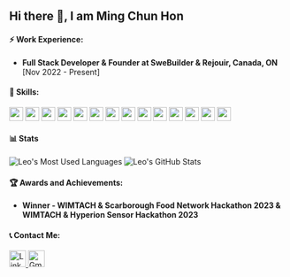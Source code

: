 ## Hi there 👋, I am Ming Chun Hon

#### ⚡ Work Experience:
- **Full Stack Developer & Founder at SweBuilder & Rejouir, Canada, ON** [Nov 2022 - Present]

#### 🌱 Skills:
<img src="https://img.shields.io/badge/JavaScript-323330?style=for-the-badge&logo=javascript&logoColor=F7DF1E" style="height: 25px"/>
<img src="https://img.shields.io/badge/TypeScript-007ACC?style=for-the-badge&logo=typescript&logoColor=white" style="height: 25px"/>
<img src="https://img.shields.io/badge/Python-FFD43B?style=for-the-badge&logo=python&logoColor=blue" style="height: 25px"/>
<img src="https://img.shields.io/badge/React-20232A?style=for-the-badge&logo=react&logoColor=61DAFB" style="height: 25px"/>
<img src="https://img.shields.io/badge/React_Native-20232A?style=for-the-badge&logo=react&logoColor=61DAFB" style="height: 25px"/>
<img src="https://img.shields.io/badge/Node%20js-339933?style=for-the-badge&logo=nodedotjs&logoColor=white" style="height: 25px"/>
<img src="https://img.shields.io/badge/Go-00ADD8?style=for-the-badge&logo=go&logoColor=white" style="height: 25px"/>
<img src="https://img.shields.io/badge/MongoDB-4EA94B?style=for-the-badge&logo=mongodb&logoColor=white" style="height: 25px"/>
<img src="https://img.shields.io/badge/CSS3-1572B6?style=for-the-badge&logo=css3&logoColor=white" style="height: 25px"/>
<img src="https://img.shields.io/badge/CSS3-1572B6?style=for-the-badge&logo=css3&logoColor=white" style="height: 25px"/>
<img src="https://img.shields.io/badge/PostgreSQL-316192?style=for-the-badge&logo=postgresql&logoColor=white" style="height: 25px"/>
<img src="https://img.shields.io/badge/Flask-000000?style=for-the-badge&logo=flask&logoColor=white" style="height: 25px"/>
<img src="https://img.shields.io/badge/GIT-E44C30?style=for-the-badge&logo=git&logoColor=white" style="height: 25px"/>
<img src="https://img.shields.io/badge/GNU%20Bash-4EAA25?style=for-the-badge&logo=GNU%20Bash&logoColor=white" style="height: 25px"/>

#### 📊 Stats
<p>
  <img src="https://github-readme-stats.vercel.app/api/top-langs/?username=leohonlmc&layout=compact" alt="Leo's Most Used Languages" />
  <img src="https://github-readme-stats.vercel.app/api?username=leohonlmc&show_icons=true" alt="Leo's GitHub Stats" />
</p>

#### 🏆 Awards and Achievements:
- **Winner - WIMTACH & Scarborough Food Network Hackathon 2023 & WIMTACH & Hyperion Sensor Hackathon 2023**

#### 📞 Contact Me:
<a href="https://www.linkedin.com/in/hon-leo-aa12881b2/">
  <img src="https://img.shields.io/badge/LinkedIn-0077B5?style=for-the-badge&logo=linkedin&logoColor=white" alt="LinkedIn" style="height: 30px"/>
</a>
<a href="mailto:fullstackleoh@gmail.com">
  <img src="https://img.shields.io/badge/Gmail-D14836?style=for-the-badge&logo=gmail&logoColor=white" alt="Gmail" style="height: 30px"/>
</a>

